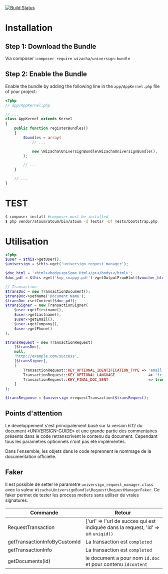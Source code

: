 [![Build Status](https://travis-ci.org/wizacha/universignbundle.svg?branch=master)](https://travis-ci.org/wizacha/universignbundle)

Installation
============

Step 1: Download the Bundle
---------------------------
Via composer :`composer require wizacha/universign-bundle`

Step 2: Enable the Bundle
-------------------------

Enable the bundle by adding the following line in the `app/AppKernel.php`
file of your project:

```php
<?php
// app/AppKernel.php

// ...
class AppKernel extends Kernel
{
    public function registerBundles()
    {
        $bundles = array(
            // ...

            new \Wizacha\UniversignBundle\WizachaUniversignBundle(),
        );

        // ...
    }

    // ...
}
```

TEST
======

```bash
$ composer install #composer must be installed
$ php vendor/atoum/atoum/bin/atoum -d Tests/ -bf Tests/bootstrap.php
```

Utilisation
===========

```php
<?php
$user = $this->getUser();
$universign = $this->get('universign_request_manager');

$doc_html = '<html><body><p>Some Html</p></body></html>';
$doc_pdf = $this->get('knp_snappy.pdf')->getOutputFromHtml($voucher_html);

// Transaction
$transDoc = new TransactionDocument();
$transDoc->setName('Document Name');
$transDoc->setContent($doc_pdf);
$transSigner = new TransactionSigner(
    $user->getFirstname(),
    $user->getLastname(),
    $user->getEmail(),
    $user->getCompany(),
    $user->getPhone()
);

$transRequest = new TransactionRequest(
    [$transDoc],
    null,
    'http://example.com/success',
    [$transSigner],
    [
        TransactionRequest::KEY_OPTIONAL_IDENTIFICATION_TYPE => 'email',
        TransactionRequest::KEY_OPTIONAL_LANGUAGE               => 'fr',
        TransactionRequest::KEY_FINAL_DOC_SENT                  => true,
    ]
);

$transResponse = $universign->requestTransaction($transRequest);
```

Points d'attention
------------------
Le developpement s'est principalement basé sur la version 6.12 du document «UNIVERSIGN-GUIDE» et une grande partie
des commentaires présents dans le code retranscrivent le contenu du document. Cependant tous les parametres optionnels
n'ont pas été implémentés.

Dans l'ensemble, les objets dans le code reprennent le nommage de la documentation officielle.

Faker
-----
Il est possible de setter le parametre `universign_request_manager.class` avec la valeur
`Wizacha\UniversignBundle\Request\RequestManagerFaker`. Ce faker permet de tester les process metiers
sans utiliser de vraies signatures.

| Commande                     | Retour |
| ---------------------------- | ------ |
| RequestTransaction           | ['url' => l'url de succes qui est indiquée dans la request, 'id' => un `uniqid()` |
| getTransactionInfoByCustomId | La transaction est `completed` |
| getTransactionInfo           | La transaction est `completed` |
| getDocuments(id)             | le document a pour nom `id.doc` et pour contenu `idcontent` |

